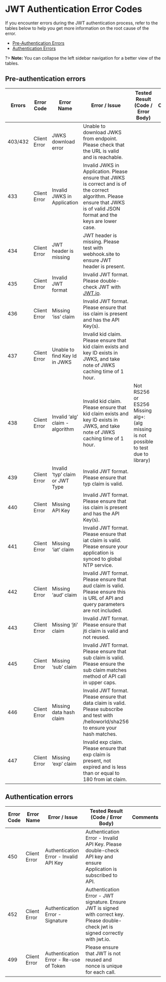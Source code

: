 # JWT Authentication Error Codes

If you encounter errors during the JWT authentication process,  refer to the tables below to help you get more information on the root cause of the error.

- [Pre-Authentication Errors](#pre-authentication-errors)
- [Authentication Errors](#authentication-errors)

?> **Note:** You can collapse the left sidebar navigation for a better view of the tables.

## Pre-authentication errors 
| Errors| Error Code | Error Name | Error / Issue | Tested Result (Code / Error Body) | Comments |
|---|---|---|---|---|---|
| 403/432 | Client Error | JWKS download error | Unable to download JWKS from endpoint. Please check that the URL is valid and is reachable. | |
| 433 | Client Error | Invalid JWKS in Application | Invalid JWKS in Application. Please ensure that JWKS is correct and is of the correct algorithm. Please ensure that JWKS is of valid JSON format and the keys are lower case. | |
| 434 | Client Error | JWT header is missing | JWT header is missing. Please test with webhook.site to ensure JWT header is present. | |
| 435 | Client Error | Invalid JWT format | Invalid JWT format. Please double-check JWT with [JWT.io](https://jwt.io/). | |
| 436 | Client Error | Missing ‘iss’ claim | Invalid JWT format. Please ensure that iss claim is present and has the API Key(s). | |
| 437 | Client Error | Unable to find Key Id in JWKS | Invalid kid claim. Please ensure that kid claim exists and key ID exists in JWKS, and take note of JWKS caching time of 1 hour. | |
| 438 | Client Error | Invalid ‘alg’ claim - algorithm | Invalid kid claim. Please ensure that kid claim exists and key ID exists in JWKS, and take note of JWKS caching time of 1 hour. | Not RS256 or ES256<br>Missing alg+: (alg missing is not possible to test due to library) |
| 439 | Client Error | Invalid ‘typ’ claim or JWT Type | Invalid JWT format. Please ensure that typ claim is valid. | |
| 440 | Client Error | Missing API Key | Invalid JWT format. Please ensure that iss claim is present and has the API Key(s). | |
| 441 | Client Error | Missing ‘iat’ claim | Invalid JWT format. Please ensure that iat claim is valid. Please ensure your application is synced to global NTP service. | |
| 442 | Client Error | Missing ‘aud’ claim | Invalid JWT format. Please ensure that aud claim is valid. Please ensure this is URL of API and query parameters are not included. | |
| 443 | Client Error | Missing ‘jti’ claim | Invalid JWT format. Please ensure that jti claim is valid and not reused. | |
| 445 | Client Error | Missing ‘sub’ claim | Invalid JWT format. Please ensure that sub claim is valid. Please ensure the sub claim matches method of API call in upper caps. | |
| 446 | Client Error | Missing data hash claim | Invalid JWT format. Please ensure that data claim is valid. Please subscribe and test with /helloworld/sha256 to ensure your hash matches. | |
| 447 | Client Error | Missing ‘exp’ claim | Invalid exp claim. Please ensure that exp claim is present, not expired and is less than or equal to 180 from iat claim. | 

## Authentication errors

| Error Code | Error Name | Error / Issue | Tested Result (Code / Error Body) | Comments |
|---|---|---|---|---|
| 450 | Client Error | Authentication Error - Invalid API Key | Authentication Error - Invalid API Key.  Please double-check API key and ensure Application is subscribed to API. | |
| 452 | Client Error | Authentication Error - Signature | Authentication Error - JWT signature. Ensure JWT is signed with correct key.  Please double-check jwt is signed correctly with jwt.io. | |
| 499 | Client Error | Authentication Error - Re-use of Token | Please ensure that JWT is not reused and nonce is unique for each call. | |
